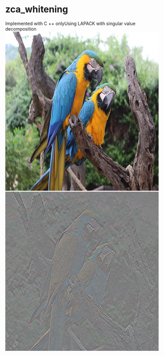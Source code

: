 # zca_whitening

Implemented with C ++ onlyUsing LAPACK with singular value decomposition
<img src="https://github.com/Sanaxen/zca_whitening/blob/master/x64/Release/aa.bmp"/>  
<img src="https://github.com/Sanaxen/zca_whitening/blob/master/x64/Release/bb.bmp"/>  
